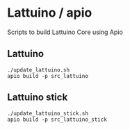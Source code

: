 # Lattuino / apio

Scripts to build Lattuino Core using Apio

## Lattuino

```
./update_lattuino.sh
apio build -p src_lattuino
```

## Lattuino stick

```
./update_lattuino_stick.sh
apio build -p src_lattuino_stick
```
